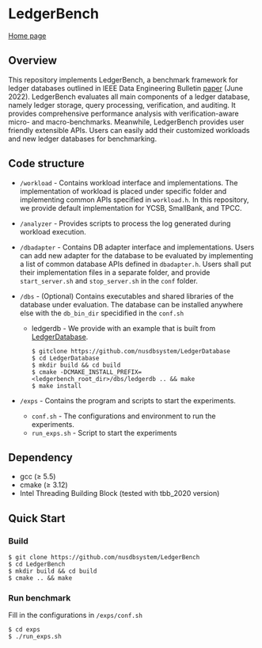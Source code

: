 # LedgerBench

[Home page](https://www.comp.nus.edu.sg/~dbsystem/fintech-Ledgerbench/#/)

## Overview

This repository implements LedgerBench, a benchmark framework for ledger databases outlined in IEEE Data Engineering Bulletin [paper](http://sites.computer.org/debull/A22june/A22JUNE-CD.pdf#page=61) (June 2022). LedgerBench evaluates all main components of a ledger database, namely ledger storage, query processing, verification, and auditing. It provides comprehensive performance analysis with verification-aware micro- and macro-benchmarks. Meanwhile, LedgerBench provides user friendly extensible APIs. Users can easily add their customized workloads and new ledger databases for benchmarking.

## Code structure

- `/workload` - Contains workload interface and implementations. The implementation of workload is placed under specific folder and implementing common APIs specified in `workload.h`. In this repository, we provide default implementation for YCSB, SmallBank, and TPCC. 

- `/analyzer` - Provides scripts to process the log generated during workload execution.

- `/dbadapter` - Contains DB adapter interface and implementations. Users can add new adapter for the database to be evaluated by implementing a list of common database APIs defined in `dbadapter.h`. Users shall put their implementation files in a separate folder, and provide `start_server.sh` and `stop_server.sh` in the `conf` folder.

- `/dbs` - (Optional) Contains executables and shared libraries of the database under evaluation. The database can be installed anywhere else with the `db_bin_dir` specidified in the `conf.sh`
  - ledgerdb - We provide with an example that is built from [LedgerDatabase](https://github.com/nusdbsystem/LedgerDatabase).
    ```
    $ gitclone https://github.com/nusdbsystem/LedgerDatabase
    $ cd LedgerDatabase
    $ mkdir build && cd build
    $ cmake -DCMAKE_INSTALL_PREFIX=<ledgerbench_root_dir>/dbs/ledgerdb .. && make
    $ make install
    ```

- `/exps` - Contains the program and scripts to start the experiments.
   - `conf.sh` - The configurations and environment to run the experiments.
   - `run_exps.sh` - Script to start the experiments

## Dependency
* gcc (&geq; 5.5)
* cmake (&geq; 3.12)
* Intel Threading Building Block (tested with tbb_2020 version)

## Quick Start
### Build
```
$ git clone https://github.com/nusdbsystem/LedgerBench
$ cd LedgerBench
$ mkdir build && cd build
$ cmake .. && make
```
### Run benchmark
Fill in the configurations in `/exps/conf.sh`
```
$ cd exps
$ ./run_exps.sh
```
